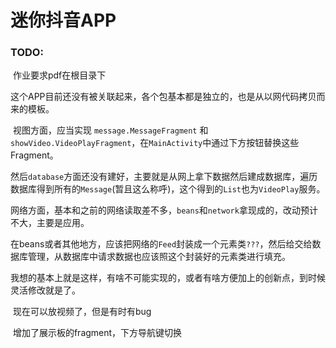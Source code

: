 # 迷你抖音APP

### TODO:

​	作业要求pdf在根目录下

​	这个APP目前还没有被关联起来，各个包基本都是独立的，也是从以网代码拷贝而来的模板。

​	视图方面，应当实现 ```message.MessageFragment``` 和 ```showVideo.VideoPlayFragment```，在```MainActivity```中通过下方按钮替换这些Fragment。

​	然后```database```方面还没有建好，主要就是从网上拿下数据然后建成数据库，遍历数据库得到所有的```Message```(暂且这么称呼)，这个得到的```List```也为```VideoPlay```服务。

​	网络方面，基本和之前的网络读取差不多，```beans```和```network```拿现成的，改动预计不大，主要是应用。 

在beans或者其他地方，应该把网络的```Feed```封装成一个元素类```???```，然后给交给数据库管理，从数据库中请求数据也应该照这个封装好的元素类进行填充。

​	我想的基本上就是这样，有啥不可能实现的，或者有啥方便加上的创新点，到时候灵活修改就是了。





​	现在可以放视频了，但是有时有bug



​	增加了展示板的fragment，下方导航键切换